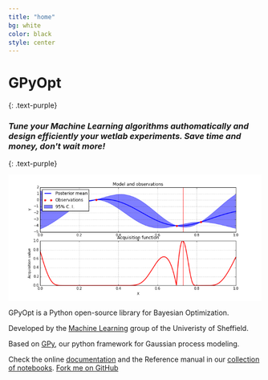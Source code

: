 ```yaml
---
title: "home"
bg: white
color: black
style: center
---
```


# **GPyOpt**
{: .text-purple}

### *Tune your Machine Learning algorithms authomatically and design efficiently your wetlab experiments. Save time and money, don't wait more!*
{: .text-purple}

<center> <img  src="animation.gif" style="width:644px" align="middle"></center>

GPyOpt is a Python open-source library for Bayesian Optimization. 

Developed by the [Machine Learning](https://github.com/SheffieldML) group of the Univeristy of Sheffield. 

Based on [GPy](http://sheffieldml.github.io/GPy/), our python framework for Gaussian process modeling.

Check the online [documentation](http://sheffieldml.github.io/GPyOpt/doc/_build/html) and the Reference manual in our [collection of notebooks](somewhere).
<span id="forkongithub">
  <a href="{{ site.source_link }}" class="bg-blue">
    Fork me on GitHub
  </a>
</span>
